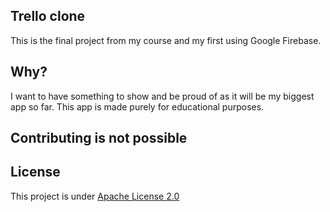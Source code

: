 ## Trello clone
This is the final project from my course and my first using Google Firebase.

## Why?
I want to have something to show and be proud of as it will be my biggest app so far. This app is made purely for educational purposes.

## Contributing is not possible


## License
This project is under [Apache License 2.0](https://www.apache.org/licenses/LICENSE-2.0)
